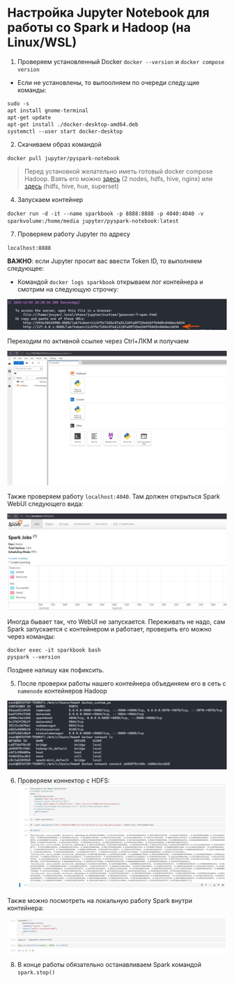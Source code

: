 # Настройка Jupyter Notebook для работы со Spark и Hadoop (на Linux/WSL)

1) Проверяем установленный Docker `docker --version` и `docker compose version`

* Если не установлены, то выпоолняем по очереди следу.щие команды:
```
sudo -s
apt install gnome-terminal
apt-get update
apt-get install ./docker-desktop-amd64.deb
systemctl --user start docker-desktop
```
2) Скачиваем образ командой

`docker pull jupyter/pyspark-notebook`

> Перед установкой желательно иметь готовый docker compose Hadoop. Взять его можно [здесь](https://github.com/pyhedgehog/bde2020-docker-hadoop) (2 nodes, hdfs, hive, nginx)
> или [здесь](https://github.com/knight99rus/hadoop_full_pack) (hdfs, hive, hue, superset)

4) Запускаем контейнер

`docker run -d -it --name sparkbook -p 8888:8888 -p 4040:4040 -v sparkvolume:/home/media jupyter/pyspark-notebook:latest`

7) Проверяем работу Jupyter по адресу

`localhost:8888`

**ВАЖНО**: если Jupyter просит вас ввести Token ID, то выполняем следующее:
* Командой `docker logs sparkbook` открываем лог контейнера и смотрим на следующую строчку:

![token.jpg](https://github.com/Vasart-ds/spark_connectors/blob/master/data/token.jpg)

Переходим по активной ссылке через Ctrl+ЛКМ и получаем

![lab.jpg](https://github.com/Vasart-ds/spark_connectors/blob/master/data/lab.jpg)

Также проверяем работу `localhost:4040`. Там должен открыться Spark WebUI следующего вида:

![sparkGUI.jpg](https://github.com/Vasart-ds/spark_connectors/blob/master/data/sparkGUI.jpg)

Иногда бывает так, что WebUI не запускается. Переживать не надо, сам Spark запускается с контейнером и работает, проверить его можно через команды:

```
docker exec -it sparkbook bash
pyspark --version
```

Позднее напишу как пофиксить.

5) После проверки работы нашего контейнера объединяем его в сеть с `namenode` контейнеров Hadoop

![network.jpg](https://github.com/Vasart-ds/spark_connectors/blob/master/data/network.jpg)

6) Проверяем коннектор с HDFS:
![hdfs_connect.jpg](https://github.com/Vasart-ds/spark_connectors/blob/master/data/hdfs_connect.jpg)

Также можно посмотреть на локальную работу Spark внутри контейнера:

![selfspark.jgp](https://github.com/Vasart-ds/spark_connectors/blob/master/data/selfspark.jpg)

8) В конце работы обязательно останавливаем Spark командой `spark.stop()`
